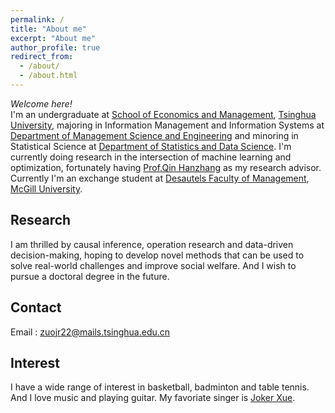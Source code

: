 ```yaml
---
permalink: /
title: "About me"
excerpt: "About me"
author_profile: true
redirect_from: 
  - /about/
  - /about.html
---
```

*Welcome here!*<br/>
I'm an undergraduate at [School of Economics and Management](https://www.sem.tsinghua.edu.cn/en/), [Tsinghua University](https://www.tsinghua.edu.cn/en/), majoring in Information Management and Information Systems at [Department of Management Science and Engineering](https://www.sem.tsinghua.edu.cn/mseen/) and minoring in Statistical Science at [Department of Statistics and Data Science](http://www.stat.tsinghua.edu.cn/en/). I'm currently doing research in the intersection of machine learning and optimization, fortunately having [Prof.Qin Hanzhang](https://hanzhangqin.com/) as my research advisor. Currently I'm an exchange student at [Desautels Faculty of Management](https://www.mcgill.ca/desautels/), [McGill University](https://www.mcgill.ca/).<br/>

## Research 
I am thrilled by causal inference, operation research and data-driven decision-making, hoping to develop novel methods that can be used to solve real-world challenges and improve social welfare. And I wish to pursue a doctoral degree in the future. <br/>

## Contact
Email : zuojr22@mails.tsinghua.edu.cn<br/>

## Interest
I have a wide range of interest in basketball, badminton and table tennis. And I love music and playing guitar. My favoriate singer is [Joker Xue](https://music.apple.com/us/artist/joker-xue/160809474). 
